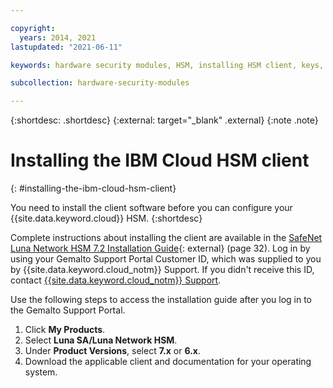 ```yaml
---

copyright:
  years: 2014, 2021
lastupdated: "2021-06-11"

keywords: hardware security modules, HSM, installing HSM client, keys, installing hardware security modules

subcollection: hardware-security-modules

---
```


{:shortdesc: .shortdesc}
{:external: target="_blank" .external}
{:note .note}

# Installing the IBM Cloud HSM client
{: #installing-the-ibm-cloud-hsm-client}

You need to install the client software before you can configure your {{site.data.keyword.cloud}} HSM.
{:shortdesc}

Complete instructions about installing the client are available in the [SafeNet Luna Network HSM 7.2 Installation Guide](https://supportportal.gemalto.com/csm?id=kb_article_view&sys_kb_id=19a81c8bdb9a1fc8d298728dae96197d&sysparm_article=KB0017573){: external} (page 32). Log in by using your Gemalto Support Portal Customer ID, which was supplied to you by {{site.data.keyword.cloud_notm}} Support. If you didn't receive this ID, contact [{{site.data.keyword.cloud_notm}} Support](/docs/get-support?topic=get-support-using-avatar).

Use the following steps to access the installation guide after you log in to the Gemalto Support Portal.

1. Click **My Products**.
2. Select **Luna SA/Luna Network HSM**.
3. Under **Product Versions**, select **7.x** or **6.x**. 
4. Download the applicable client and documentation for your operating system.
